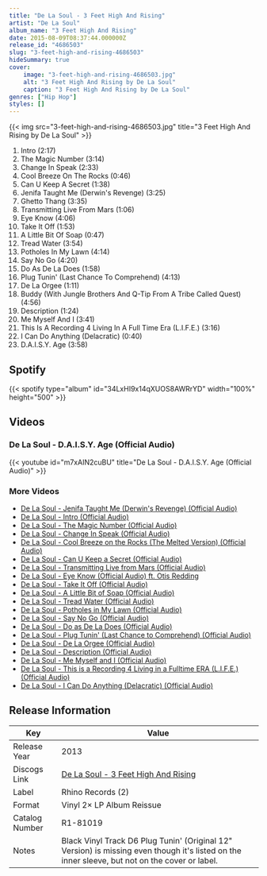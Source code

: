 ```yaml
---
title: "De La Soul - 3 Feet High And Rising"
artist: "De La Soul"
album_name: "3 Feet High And Rising"
date: 2015-08-09T08:37:44.000000Z
release_id: "4686503"
slug: "3-feet-high-and-rising-4686503"
hideSummary: true
cover:
    image: "3-feet-high-and-rising-4686503.jpg"
    alt: "3 Feet High And Rising by De La Soul"
    caption: "3 Feet High And Rising by De La Soul"
genres: ["Hip Hop"]
styles: []
---
```


{{< img src="3-feet-high-and-rising-4686503.jpg" title="3 Feet High And Rising by De La Soul" >}}

<!-- section break -->

1. Intro (2:17)
2. The Magic Number (3:14)
3. Change In Speak (2:33)
4. Cool Breeze On The Rocks (0:46)
5. Can U Keep A Secret (1:38)
6. Jenifa Taught Me (Derwin's Revenge) (3:25)
7. Ghetto Thang (3:35)
8. Transmitting Live From Mars (1:06)
9. Eye Know (4:06)
10. Take It Off (1:53)
11. A Little Bit Of Soap (0:47)
12. Tread Water (3:54)
13. Potholes In My Lawn (4:14)
14. Say No Go (4:20)
15. Do As De La Does (1:58)
16. Plug Tunin' (Last Chance To Comprehend) (4:13)
17. De La Orgee (1:11)
18. Buddy (With Jungle Brothers And Q-Tip From A Tribe Called Quest) (4:56)
19. Description (1:24)
20. Me Myself And I (3:41)
21. This Is A Recording 4 Living In A Full Time Era (L.I.F.E.) (3:16)
22. I Can Do Anything (Delacratic) (0:40)
23. D.A.I.S.Y. Age (3:58)

<!-- section break -->


## Spotify
{{< spotify type="album" id="34LxHI9x14qXUOS8AWRrYD" width="100%" height="500" >}}



## Videos
### De La Soul - D.A.I.S.Y. Age (Official Audio)
{{< youtube id="m7xAIN2cuBU" title="De La Soul - D.A.I.S.Y. Age (Official Audio)" >}}<br>

### More Videos

- [De La Soul - Jenifa Taught Me (Derwin's Revenge) (Official Audio)](https://www.youtube.com/watch?v=3wYtCyAKbzE)
- [De La Soul - Intro (Official Audio)](https://www.youtube.com/watch?v=yJj-gwsqEJw)
- [De La Soul - The Magic Number (Official Audio)](https://www.youtube.com/watch?v=0Yy7A74o8gQ)
- [De La Soul - Change In Speak (Official Audio)](https://www.youtube.com/watch?v=PXI8YSFjm3U)
- [De La Soul - Cool Breeze on the Rocks (The Melted Version) (Official Audio)](https://www.youtube.com/watch?v=OwwaO_FxEco)
- [De La Soul - Can U Keep a Secret (Official Audio)](https://www.youtube.com/watch?v=Q6vzxBzjVKQ)
- [De La Soul - Transmitting Live from Mars (Official Audio)](https://www.youtube.com/watch?v=7nFCOYP1Tow)
- [De La Soul - Eye Know (Official Audio) ft. Otis Redding](https://www.youtube.com/watch?v=_q9T41DV18A)
- [De La Soul - Take It Off (Official Audio)](https://www.youtube.com/watch?v=czF8wntVIUI)
- [De La Soul - A Little Bit of Soap (Official Audio)](https://www.youtube.com/watch?v=gSD4_TE47Tw)
- [De La Soul - Tread Water (Official Audio)](https://www.youtube.com/watch?v=DL6PZCxakg0)
- [De La Soul - Potholes in My Lawn (Official Audio)](https://www.youtube.com/watch?v=SlMRdWmt5h8)
- [De La Soul - Say No Go (Official Audio)](https://www.youtube.com/watch?v=sL1USTJ58Hs)
- [De La Soul - Do as De La Does (Official Audio)](https://www.youtube.com/watch?v=xo2-GVRNEro)
- [De La Soul - Plug Tunin' (Last Chance to Comprehend) (Official Audio)](https://www.youtube.com/watch?v=1Zy7TcN6Q8c)
- [De La Soul - De La Orgee (Official Audio)](https://www.youtube.com/watch?v=XKeYFvaJ5Cs)
- [De La Soul - Description (Official Audio)](https://www.youtube.com/watch?v=t4h0SHmj9xY)
- [De La Soul - Me Myself and I (Official Audio)](https://www.youtube.com/watch?v=fG9lFewfGEs)
- [De La Soul - This is a Recording 4 Living in a Fulltime ERA (L.I.F.E.) (Official Audio)](https://www.youtube.com/watch?v=UxQXPk40DCw)
- [De La Soul - I Can Do Anything (Delacratic) (Official Audio)](https://www.youtube.com/watch?v=MDznQE_zkn8)


## Release Information
|  Key           | Value                                                |
| ---------------| ---------------------------------------------------- |
| Release Year   | 2013                                   |
| Discogs Link   | [De La Soul - 3 Feet High And Rising](https://www.discogs.com/release/4686503-De-La-Soul-3-Feet-High-And-Rising) |
| Label          | Rhino Records (2) |
| Format         | Vinyl 2× LP Album Reissue |
| Catalog Number | R1-81019 |
| Notes | Black Vinyl Track D6 Plug Tunin' (Original 12" Version) is missing even though it's listed on the inner sleeve, but not on the cover or label. |